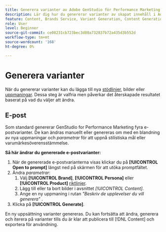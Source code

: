 ```yaml
---
title: Generera varianter av Adobe GenStudio för Performance Marketing-innehåll
description: Lär dig hur du genererar varianter av skapat innehåll i Adobe GenStudio för Performance Marketing.
feature: Content, Brands Service, Variant Generation, Content Generation
role: User
level: Beginner
source-git-commit: ce08231cb723bec3d80a732837b72a435d3b552d
workflow-type: tm+mt
source-wordcount: '168'
ht-degree: 0%

---
```



# Generera varianter

När du genererar varianter kan du lägga till nya [stödlinjer](/help/user-guide/guidelines/overview.md), bilder eller [uppmaningar](/help/user-guide/effective-prompts.md). Dessa steg är valfria men påverkar det återskapade resultatet baserat på vad du väljer att ändra.

## E-post

Som standard genererar GenStudio for Performance Marketing fyra e-postvarianter. De kan ändras manuellt eller genereras om med en blandning av nya uppmaningar och _parametrar_ för att uppnå stilistiska mål eller varumärkesöverensstämmelse.

**Så här ändrar du genererade e-postvarianter:**

1. När de genererade e-postvarianterna visas klickar du på **[!UICONTROL Open to prompt]** längst ned på skärmen för att utöka promptfältet.
1. Ändra _parametrar_:
   1. Välj **[!UICONTROL Brand]**, **[!UICONTROL Persona]** eller **[!UICONTROL Product]** [riktlinjer](/help/user-guide/guidelines/overview.md).
   1. Lägg till eller ta bort bilder i avsnittet _[!UICONTROL Content]_.
   1. Ange en ny uppmaning i rutan _&quot;Beskriv de upplevelser du vill generera&quot;_ .
1. Klicka på **[!UICONTROL Generate]**.

En ny uppsättning varianter genereras. Du kan fortsätta att ändra, generera och iterera på varianter tills du är klar att publicera till [!DNL Content] och exportera för användning.
